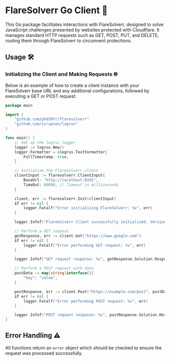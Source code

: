 # FlareSolverr Go Client 🚀

This Go package facilitates interactions with FlareSolverr, designed to solve JavaScript challenges presented by websites protected with Cloudflare. It manages standard HTTP requests such as GET, POST, PUT, and DELETE, routing them through FlareSolverr to circumvent protections.

## Usage 🛠

### Initializing the Client and Making Requests 🌐

Below is an example of how to create a client instance with your FlareSolverr base URL and any additional configurations, followed by executing a GET or POST request.

```go
package main

import (
	"github.com/phd59fr/flaresolverr"
	"github.com/sirupsen/logrus"
)

func main() {
	// Set up the logrus logger
	logger := logrus.New()
	logger.Formatter = &logrus.TextFormatter{
		FullTimestamp: true,
	}

	// Initialize the FlareSolverr client
	clientInput := flaresolverr.ClientInput{
		BaseUrl: "http://localhost:8191",
		TimeOut: 60000, // Timeout in milliseconds
	}

	client, err := flaresolverr.Init(clientInput)
	if err != nil {
		logger.Fatalf("Error initializing FlareSolverr: %v", err)
	}

	logger.Infof("FlareSolverr Client successfully initialized. Version: %s", client.Version)

	// Perform a GET request
	getResponse, err := client.Get("https://www.google.com")
	if err != nil {
		logger.Fatalf("Error performing GET request: %v", err)
	}

	logger.Infof("GET request response: %s", getResponse.Solution.Response)

	// Perform a POST request with data
	postData := map[string]interface{}{
		"key": "value",
	}

	postResponse, err := client.Post("https://example.com/post", postData)
	if err != nil {
		logger.Fatalf("Error performing POST request: %v", err)
	}

	logger.Infof("POST request response: %s", postResponse.Solution.Response)
}
```

## Error Handling ⚠️

All functions return an `error` object which should be checked to ensure the request was processed successfully.

